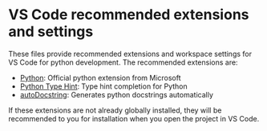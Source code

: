 <!--
Copyright (C) 2023 Mitsubishi Electric Research Laboratories (MERL)

SPDX-License-Identifier: MIT
-->
# VS Code recommended extensions and settings

These files provide recommended extensions and workspace settings for VS Code for python development. The recommended extensions are:

* [Python](https://marketplace.visualstudio.com/items?itemName=ms-python.python"): Official python extension from Microsoft
* [Python Type Hint](https://marketplace.visualstudio.com/items?itemName=njqdev.vscode-python-typehint): Type hint completion for Python
* [autoDocstring](https://marketplace.visualstudio.com/items?itemName=njpwerner.autodocstring): Generates python docstrings automatically

If these extensions are not already globally installed, they will be recommended to you for installation when you open the project in VS Code.
